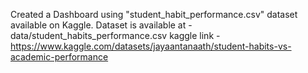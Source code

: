 Created a Dashboard using "student_habit_performance.csv" dataset available on Kaggle.
Dataset is available at - data/student_habits_performance.csv
kaggle link - https://www.kaggle.com/datasets/jayaantanaath/student-habits-vs-academic-performance
